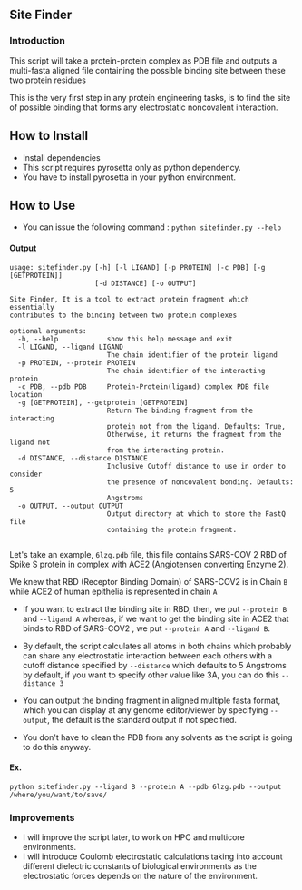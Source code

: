 ## Site Finder

### Introduction

This script will take a protein-protein complex as PDB file and outputs a multi-fasta aligned file containing the possible binding site between these two protein residues

This is the very first step in any protein engineering tasks, is to find the site of possible binding that forms any electrostatic noncovalent interaction.

## How to Install

- Install dependencies
- This script requires pyrosetta only as python dependency.
- You have to install pyrosetta in your python environment.

## How to Use

- You can issue the following command : `python sitefinder.py --help`

#### Output

```text
usage: sitefinder.py [-h] [-l LIGAND] [-p PROTEIN] [-c PDB] [-g [GETPROTEIN]]
                     [-d DISTANCE] [-o OUTPUT]

Site Finder, It is a tool to extract protein fragment which essentially
contributes to the binding between two protein complexes

optional arguments:
  -h, --help            show this help message and exit
  -l LIGAND, --ligand LIGAND
                        The chain identifier of the protein ligand
  -p PROTEIN, --protein PROTEIN
                        The chain identifier of the interacting protein
  -c PDB, --pdb PDB     Protein-Protein(ligand) complex PDB file location
  -g [GETPROTEIN], --getprotein [GETPROTEIN]
                        Return The binding fragment from the interacting
                        protein not from the ligand. Defaults: True,
                        Otherwise, it returns the fragment from the ligand not
                        from the interacting protein.
  -d DISTANCE, --distance DISTANCE
                        Inclusive Cutoff distance to use in order to consider
                        the presence of noncovalent bonding. Defaults: 5
                        Angstroms
  -o OUTPUT, --output OUTPUT
                        Output directory at which to store the FastQ file
                        containing the protein fragment.


```
Let's take an example, `6lzg.pdb` file, this file contains SARS-COV 2 RBD of Spike S protein in complex with ACE2 (Angiotensen converting Enzyme 2).

We knew that RBD (Receptor Binding Domain) of SARS-COV2 is in Chain `B` while ACE2 of human epithelia is represented in chain `A`

- If you want to extract the binding site in RBD, then, we put `--protein B` and `--ligand A` whereas, if we want to get the binding site in ACE2 that binds to RBD of SARS-COV2 , we put `--protein A` and `--ligand B`.

- By default, the script calculates all atoms in both chains which probably can share any electrostatic interaction between each others with a cutoff distance specified by `--distance` which defaults to 5 Angstroms by default, if you want to specify other value like 3A, you can do this `--distance 3`

- You can output the binding fragment in aligned multiple fasta format, which you can display at any genome editor/viewer by specifying `--output`, the default is the standard output if not specified.

- You don't have to clean the PDB from any solvents as the script is going to do this anyway.

#### Ex.

`python sitefinder.py --ligand B --protein A --pdb 6lzg.pdb --output /where/you/want/to/save/`



### Improvements

- I will improve the script later, to work on HPC and multicore environments.
- I will introduce Coulomb electrostatic calculations taking into account different dielectric constants of biological environments as the electrostatic forces depends on the nature of the environment.



 
